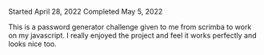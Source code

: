 Started April 28, 2022
Completed May 5, 2022

This is a password generator challenge given to me from scrimba to work on my javascript. I really enjoyed the project and feel it works perfectly and looks nice too.

